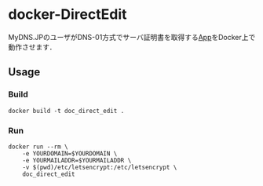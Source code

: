 # docker-DirectEdit

MyDNS.JPのユーザがDNS-01方式でサーバ証明書を取得する[App](https://github.com/disco-v8/DirectEdit)をDocker上で動作させます．

## Usage
### Build 
```:sh
docker build -t doc_direct_edit .
```


### Run
```:sh
docker run --rm \
	-e YOURDOMAIN=$YOURDOMAIN \
	-e YOURMAILADDR=$YOURMAILADDR \
	-v $(pwd)/etc/letsencrypt:/etc/letsencrypt \
	doc_direct_edit
```
